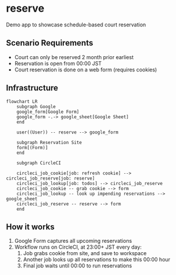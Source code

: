 # reserve
Demo app to showcase schedule-based court reservation

## Scenario Requirements

- Court can only be reserved 2 month prior earliest
- Reservation is open from 00:00 JST
- Court reservation is done on a web form (requires cookies)

## Infrastructure

```mermaid
flowchart LR
    subgraph Google
    google_form[Google Form]
    google_form -.-> google_sheet[Google Sheet]
    end

    user((User)) -- reserve --> google_form

    subgraph Reservation Site
    form[(Form)]
    end

    subgraph CircleCI

    circleci_job_cookie[job: refresh cookie] --> circleci_job_reserve[job: reserve]
    circleci_job_lookup[job: todos] --> circleci_job_reserve
    circleci_job_cookie -- grab cookie --> form
    circleci_job_lookup -- look up impending reservations --> google_sheet
    circleci_job_reserve -- reserve --> form
    end
```

## How it works

1. Google Form captures all upcoming reservations
2. Workflow runs on CircleCI, at 23:00+ JST every day:
   1. Job grabs cookie from site, and save to workspace
   2. Another job looks up all reservations to make this 00:00 hour
   3. Final job waits until 00:00 to run reservations
